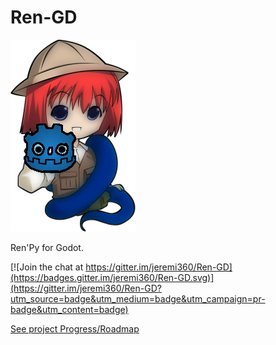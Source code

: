 # Ren-GD

![Logo](window_icon.png)

Ren'Py for Godot.

[![Join the chat at https://gitter.im/jeremi360/Ren-GD](https://badges.gitter.im/jeremi360/Ren-GD.svg)](https://gitter.im/jeremi360/Ren-GD?utm_source=badge&utm_medium=badge&utm_campaign=pr-badge&utm_content=badge)

[See project Progress/Roadmap](https://trello.com/b/DvOLN3Rb/ren-gd)